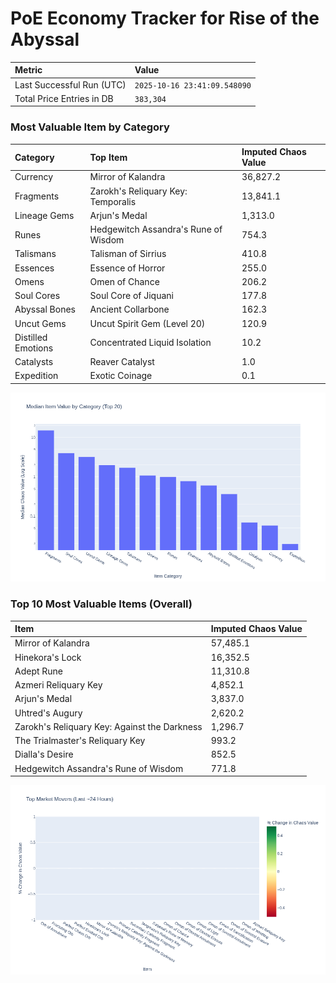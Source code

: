 # PoE Economy Tracker for Rise of the Abyssal

<!-- START_MAINTENANCE -->
| Metric | Value |
|:---|:---|
| Last Successful Run (UTC) | `2025-10-16 23:41:09.548090` |
| Total Price Entries in DB | `383,304` |

<!-- END_MAINTENANCE -->

<!-- START_DATAFRAME_DEBUG -->
<!-- END_DATAFRAME_DEBUG -->

<!-- START_CATEGORY_ANALYSIS -->
### Most Valuable Item by Category
| Category | Top Item | Imputed Chaos Value |
| :--- | :--- | :--- |
| Currency | Mirror of Kalandra | 36,827.2 |
| Fragments | Zarokh's Reliquary Key: Temporalis | 13,841.1 |
| Lineage Gems | Arjun's Medal | 1,313.0 |
| Runes | Hedgewitch Assandra's Rune of Wisdom | 754.3 |
| Talismans | Talisman of Sirrius | 410.8 |
| Essences | Essence of Horror | 255.0 |
| Omens | Omen of Chance | 206.2 |
| Soul Cores | Soul Core of Jiquani | 177.8 |
| Abyssal Bones | Ancient Collarbone | 162.3 |
| Uncut Gems | Uncut Spirit Gem (Level 20) | 120.9 |
| Distilled Emotions | Concentrated Liquid Isolation | 10.2 |
| Catalysts | Reaver Catalyst | 1.0 |
| Expedition | Exotic Coinage | 0.1 |


![Category Analysis Chart](charts/category_analysis.png)
<!-- END_ANALYSIS -->

<!-- START_ANALYSIS -->
### Top 10 Most Valuable Items (Overall)
| Item | Imputed Chaos Value |
| :--- | :--- |
| Mirror of Kalandra | 57,485.1 |
| Hinekora's Lock | 16,352.5 |
| Adept Rune | 11,310.8 |
| Azmeri Reliquary Key | 4,852.1 |
| Arjun's Medal | 3,837.0 |
| Uhtred's Augury | 2,620.2 |
| Zarokh's Reliquary Key: Against the Darkness | 1,296.7 |
| The Trialmaster's Reliquary Key | 993.2 |
| Dialla's Desire | 852.5 |
| Hedgewitch Assandra's Rune of Wisdom | 771.8 |


![Market Movers Chart](charts/market_movers.png)
<!-- END_ANALYSIS -->
